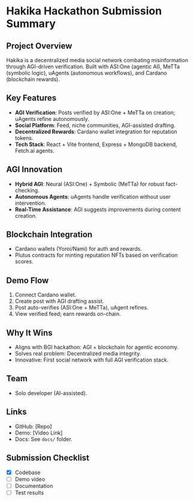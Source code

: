 # Hakika Hackathon Submission Summary

## Project Overview
Hakika is a decentralized media social network combating misinformation through AGI-driven verification. Built with ASI:One (agentic AI), MeTTa (symbolic logic), uAgents (autonomous workflows), and Cardano (blockchain rewards).

## Key Features
- **AGI Verification**: Posts verified by ASI:One + MeTTa on creation; uAgents refine autonomously.
- **Social Platform**: Feed, niche communities, AGI-assisted drafting.
- **Decentralized Rewards**: Cardano wallet integration for reputation tokens.
- **Tech Stack**: React + Vite frontend, Express + MongoDB backend, Fetch.ai agents.

## AGI Innovation
- **Hybrid AGI**: Neural (ASI:One) + Symbolic (MeTTa) for robust fact-checking.
- **Autonomous Agents**: uAgents handle verification without user intervention.
- **Real-Time Assistance**: AGI suggests improvements during content creation.

## Blockchain Integration
- Cardano wallets (Yoroi/Nami) for auth and rewards.
- Plutus contracts for minting reputation NFTs based on verification scores.

## Demo Flow
1. Connect Cardano wallet.
2. Create post with AGI drafting assist.
3. Post auto-verifies (ASI:One + MeTTa), uAgent refines.
4. View verified feed; earn rewards on-chain.

## Why It Wins
- Aligns with BGI hackathon: AGI + blockchain for agentic economy.
- Solves real problem: Decentralized media integrity.
- Innovative: First social network with full AGI verification stack.

## Team
- Solo developer (AI-assisted).

## Links
- GitHub: [Repo]
- Demo: [Video Link]
- Docs: See `docs/` folder.

## Submission Checklist
- [x] Codebase
- [ ] Demo video
- [ ] Documentation
- [ ] Test results
